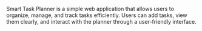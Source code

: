 Smart Task Planner is a simple web application that allows users to organize, manage, and track tasks efficiently. Users can add tasks, view them clearly, and interact with the planner through a user-friendly interface.
